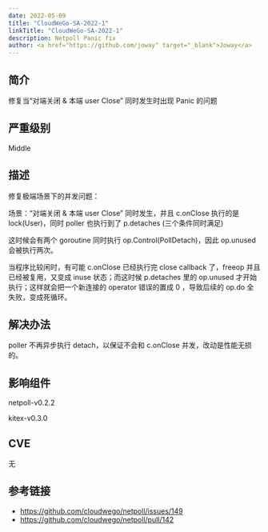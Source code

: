 ```yaml
---
date: 2022-05-09
title: "CloudWeGo-SA-2022-1"
linkTitle: "CloudWeGo-SA-2022-1"
description: Netpoll Panic fix
author: <a href="https://github.com/joway" target="_blank">Joway</a>
---
```


## 简介
修复当“对端关闭 & 本端 user Close” 同时发生时出现 Panic 的问题

## 严重级别
Middle

## 描述
修复极端场景下的并发问题：

场景：“对端关闭 & 本端 user Close” 同时发生，并且 c.onClose 执行的是 lock(User)，同时 poller 也执行到了 p.detaches (三个条件同时满足)

这时候会有两个 goroutine 同时执行 op.Control(PollDetach)，因此 op.unused 会被执行两次。

当程序比较闲时，有可能 c.onClose 已经执行完 close callback 了，freeop 并且已经被复用，又变成 inuse 状态；而这时候 p.detaches 里的 op.unused 才开始执行；这样就会把一个新连接的 operator 错误的置成 0 ，导致后续的 op.do 全失败，变成死循环。

## 解决办法
poller 不再异步执行 detach，以保证不会和 c.onClose 并发，改动是性能无损的。

## 影响组件
netpoll-v0.2.2

kitex-v0.3.0

## CVE
无

## 参考链接
- https://github.com/cloudwego/netpoll/issues/149
- https://github.com/cloudwego/netpoll/pull/142
